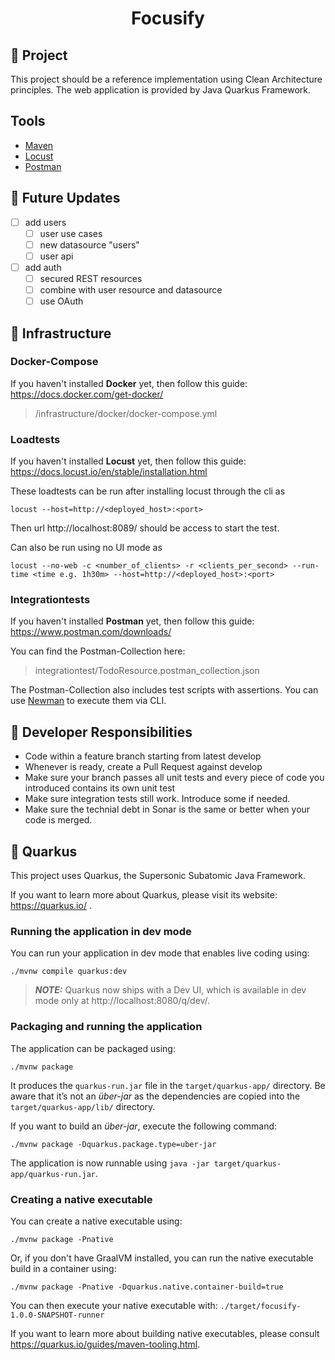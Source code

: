 <h1 align="center">Focusify</h1>

## :tada: Project

This project should be a reference implementation using Clean Architecture principles. 
The web application is provided by Java Quarkus Framework.

## Tools

- [Maven](https://maven.apache.org)
- [Locust](https://locust.io)
- [Postman](https://www.postman.com)

## :construction: Future Updates

- [ ] add users
    - [ ] user use cases
    - [ ] new datasource "users"
    - [ ] user api
- [ ] add auth
    - [ ] secured REST resources
    - [ ] combine with user resource and datasource
    - [ ] use OAuth

## :wrench: Infrastructure

### Docker-Compose

If you haven't installed **Docker** yet, then follow this guide:
https://docs.docker.com/get-docker/

> /infrastructure/docker/docker-compose.yml

### Loadtests

If you haven't installed **Locust** yet, then follow this guide:
https://docs.locust.io/en/stable/installation.html

These loadtests can be run after installing locust through the cli as

```shell script
locust --host=http://<deployed_host>:<port>
```

Then url http://localhost:8089/ should be access to start the test.

Can also be run using no UI mode as

```shell script
locust --no-web -c <number_of_clients> -r <clients_per_second> --run-time <time e.g. 1h30m> --host=http://<deployed_host>:<port>
```

### Integrationtests

If you haven't installed **Postman** yet, then follow this guide:
https://www.postman.com/downloads/

You can find the Postman-Collection here:
> integrationtest/TodoResource.postman_collection.json

The Postman-Collection also includes test scripts with assertions. You can use
[Newman](https://github.com/postmanlabs/newman) to execute them via CLI.

## :rotating_light: Developer Responsibilities

- Code within a feature branch starting from latest develop
- Whenever is ready, create a Pull Request against develop
- Make sure your branch passes all unit tests and every piece of code you introduced contains its
  own unit test
- Make sure integration tests still work. Introduce some if needed.
- Make sure the technial debt in Sonar is the same or better when your code is merged.

## :green_heart: Quarkus

This project uses Quarkus, the Supersonic Subatomic Java Framework.

If you want to learn more about Quarkus, please visit its website: https://quarkus.io/ .

### Running the application in dev mode

You can run your application in dev mode that enables live coding using:

```shell script
./mvnw compile quarkus:dev
```

> **_NOTE:_**  Quarkus now ships with a Dev UI, which is available in dev mode only at http://localhost:8080/q/dev/.

### Packaging and running the application

The application can be packaged using:

```shell script
./mvnw package
```

It produces the `quarkus-run.jar` file in the `target/quarkus-app/` directory. Be aware that it’s
not an _über-jar_ as the dependencies are copied into the `target/quarkus-app/lib/` directory.

If you want to build an _über-jar_, execute the following command:

```shell script
./mvnw package -Dquarkus.package.type=uber-jar
```

The application is now runnable using `java -jar target/quarkus-app/quarkus-run.jar`.

### Creating a native executable

You can create a native executable using:

```shell script
./mvnw package -Pnative
```

Or, if you don't have GraalVM installed, you can run the native executable build in a container
using:

```shell script
./mvnw package -Pnative -Dquarkus.native.container-build=true
```

You can then execute your native executable with: `./target/focusify-1.0.0-SNAPSHOT-runner`

If you want to learn more about building native executables, please
consult https://quarkus.io/guides/maven-tooling.html.